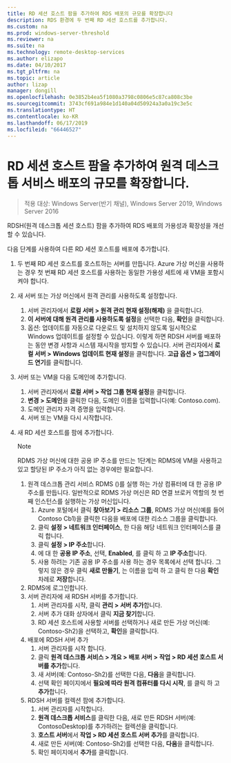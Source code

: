 ```yaml
---
title: RD 세션 호스트 팜을 추가하여 RDS 배포의 규모를 확장합니다
description: RDS 환경에 두 번째 RD 세션 호스트를 추가합니다.
ms.custom: na
ms.prod: windows-server-threshold
ms.reviewer: na
ms.suite: na
ms.technology: remote-desktop-services
ms.author: elizapo
ms.date: 04/10/2017
ms.tgt_pltfrm: na
ms.topic: article
author: lizap
manager: dongill
ms.openlocfilehash: 0e3852b4ea5f1080a3798c0806e5c87ca808c3be
ms.sourcegitcommit: 3743cf691a984e1d140a04d50924a3a0a19c3e5c
ms.translationtype: HT
ms.contentlocale: ko-KR
ms.lasthandoff: 06/17/2019
ms.locfileid: "66446527"
---
```

# <a name="scale-out-your-remote-desktop-services-deployment-by-adding-an-rd-session-host-farm"></a>RD 세션 호스트 팜을 추가하여 원격 데스크톱 서비스 배포의 규모를 확장합니다.

>적용 대상: Windows Server(반기 채널), Windows Server 2019, Windows Server 2016

RDSH(원격 데스크톱 세션 호스트) 팜을 추가하여 RDS 배포의 가용성과 확장성을 개선할 수 있습니다.   
  
 
다음 단계를 사용하여 다른 RD 세션 호스트를 배포에 추가합니다.  
  
1. 두 번째 RD 세션 호스트를 호스트하는 서버를 만듭니다. Azure 가상 머신을 사용하는 경우 첫 번째 RD 세션 호스트를 사용하는 동일한 가용성 세트에 새 VM을 포함시켜야 합니다.
2. 새 서버 또는 가상 머신에서 원격 관리를 사용하도록 설정합니다.
   1. 서버 관리자에서 **로컬 서버 > 원격 관리 현재 설정(해제)** 을 클릭합니다. 
   2. **이 서버에 대해 원격 관리를 사용하도록 설정**을 선택한 다음, **확인**을 클릭합니다. 
   3. 옵션: 업데이트를 자동으로 다운로드 및 설치하지 않도록 일시적으로 Windows 업데이트를 설정할 수 있습니다. 이렇게 하면 RDSH 서버를 배포하는 동안 변경 사항과 시스템 재시작을 방지할 수 있습니다. 서버 관리자에서 **로컬 서버 > Windows 업데이트 현재 설정**을 클릭합니다. **고급 옵션 > 업그레이드 연기**를 클릭합니다. 
3. 서버 또는 VM을 다음 도메인에 추가합니다.
   1. 서버 관리자에서 **로컬 서버 > 작업 그룹 현재 설정**을 클릭합니다. 
   2. **변경 > 도메인**을 클릭한 다음, 도메인 이름을 입력합니다(예: Contoso.com). 
   3. 도메인 관리자 자격 증명을 입력합니다. 
   4. 서버 또는 VM을 다시 시작합니다.
4. 새 RD 세션 호스트를 팜에 추가합니다.
   >[!NOTE] 
   > RDMS 가상 머신에 대한 공용 IP 주소를 만드는 1단계는 RDMS에 VM을 사용하고 있고 할당된 IP 주소가 아직 없는 경우에만 필요합니다.
   
   1. 원격 데스크톱 관리 서비스 RDMS ()를 실행 하는 가상 컴퓨터에 대 한 공용 IP 주소를 만듭니다. 일반적으로 RDMS 가상 머신은 RD 연결 브로커 역할의 첫 번째 인스턴스를 실행하는 가상 머신입니다.  
       1. Azure 포털에서 클릭 **찾아보기 &gt; 리소스 그룹**, RDMS 가상 머신(예를 들어 Contoso Cb1)을 클릭한 다음을 배포에 대한 리소스 그룹을 클릭합니다.  
       2. 클릭 **설정 > 네트워크 인터페이스**, 한 다음 해당 네트워크 인터페이스를 클릭 합니다.   
       3. 클릭 **설정 > IP 주소**합니다.
       4. 에 대 한 **공용 IP 주소**, 선택, **Enabled**, 를 클릭 하 고 **IP 주소**합니다.   
       5. 사용 하려는 기존 공용 IP 주소를 사용 하는 경우 목록에서 선택 합니다. 그렇지 않은 경우 클릭 **새로 만들기**, 는 이름을 입력 하 고 클릭 한 다음 **확인** 차례로 **저장**합니다.   
   2. RDMS에 로그인합니다.
   3. 서버 관리자에 새 RDSH 서버를 추가합니다.   
       1. 서버 관리자를 시작, 클릭 **관리 > 서버 추가**합니다.   
       2. 서버 추가 대화 상자에서 클릭 **지금 찾기**합니다.   
       3. RD 세션 호스트에 사용할 서버를 선택하거나 새로 만든 가상 머신(예: Contoso-Sh2)을 선택하고, **확인**을 클릭합니다.
   4. 배포에 RDSH 서버 추가
       1. 서버 관리자를 시작 합니다.  
       2. 클릭 **원격 데스크톱 서비스 > 개요 > 배포 서버 > 작업 > RD 세션 호스트 서버를 추가**합니다.   
       3. 새 서버(예: Contoso-Sh2)를 선택한 다음, **다음**을 클릭합니다.  
       4. 선택 확인 페이지에서 **필요에 따라 원격 컴퓨터를 다시 시작**, 를 클릭 하 고 **추가**합니다.   
   5. RDSH 서버를 컬렉션 팜에 추가합니다.
       1. 서버 관리자를 시작합니다.   
       2. **원격 데스크톱 서비스**를 클릭한 다음, 새로 만든 RDSH 서버(예: ContosoDesktop)를 추가하려는 컬렉션을 클릭합니다.   
       3. **호스트 서버**에서 **작업 > RD 세션 호스트 서버 추가**를 클릭합니다.   
       4. 새로 만든 서버(예: Contoso-Sh2)를 선택한 다음, **다음**을 클릭합니다.   
       5. 확인 페이지에서 **추가**를 클릭합니다.   

